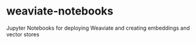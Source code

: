 # weaviate-notebooks
Jupyter Notebooks for deploying Weaviate and creating embeddings and vector stores
